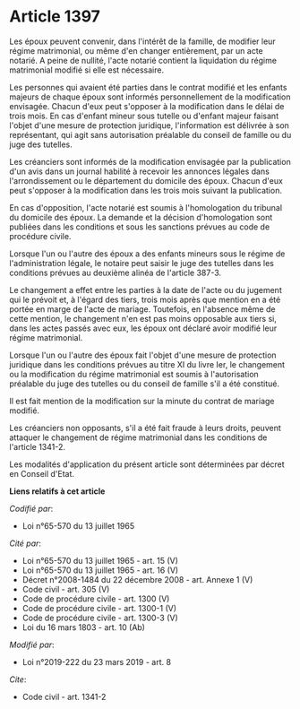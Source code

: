 # Article 1397

Les époux peuvent convenir, dans l'intérêt de la famille, de modifier leur régime matrimonial, ou même d'en changer
entièrement, par un acte notarié. A peine de nullité, l'acte notarié contient la liquidation du régime matrimonial modifié si
elle est nécessaire.

Les personnes qui avaient été parties dans le contrat modifié et les enfants majeurs de chaque époux sont informés
personnellement de la modification envisagée. Chacun d'eux peut s'opposer à la modification dans le délai de trois mois. En
cas d'enfant mineur sous tutelle ou d'enfant majeur faisant l'objet d'une mesure de protection juridique, l'information est
délivrée à son représentant, qui agit sans autorisation préalable du conseil de famille ou du juge des tutelles.

Les créanciers sont informés de la modification envisagée par la publication d'un avis dans un journal habilité à recevoir
les annonces légales dans l'arrondissement ou le département du domicile des époux. Chacun d'eux peut s'opposer à la
modification dans les trois mois suivant la publication.

En cas d'opposition, l'acte notarié est soumis à l'homologation du tribunal du domicile des époux. La demande et la décision
d'homologation sont publiées dans les conditions et sous les sanctions prévues au code de procédure civile.

Lorsque l'un ou l'autre des époux a des enfants mineurs sous le régime de l'administration légale, le notaire peut saisir le
juge des tutelles dans les conditions prévues au deuxième alinéa de l'article 387-3.

Le changement a effet entre les parties à la date de l'acte ou du jugement qui le prévoit et, à l'égard des tiers, trois mois
après que mention en a été portée en marge de l'acte de mariage. Toutefois, en l'absence même de cette mention, le changement
n'en est pas moins opposable aux tiers si, dans les actes passés avec eux, les époux ont déclaré avoir modifié leur régime
matrimonial.

Lorsque l'un ou l'autre des époux fait l'objet d'une mesure de protection juridique dans les conditions prévues au titre XI
du livre Ier, le changement ou la modification du régime matrimonial est soumis à l'autorisation préalable du juge des
tutelles ou du conseil de famille s'il a été constitué.

Il est fait mention de la modification sur la minute du contrat de mariage modifié.

Les créanciers non opposants, s'il a été fait fraude à leurs droits, peuvent attaquer le changement de régime matrimonial
dans les conditions de l'article 1341-2.

Les modalités d'application du présent article sont déterminées par décret en Conseil d'Etat.

**Liens relatifs à cet article**

_Codifié par_:

  - Loi n°65-570 du 13 juillet 1965

_Cité par_:

  - Loi n°65-570 du 13 juillet 1965 - art. 15 (V)
  - Loi n°65-570 du 13 juillet 1965 - art. 16 (V)
  - Décret n°2008-1484 du 22 décembre 2008 - art. Annexe 1 (V)
  - Code civil - art. 305 (V)
  - Code de procédure civile - art. 1300 (V)
  - Code de procédure civile - art. 1300-1 (V)
  - Code de procédure civile - art. 1300-3 (V)
  - Loi du 16 mars 1803 - art. 10 (Ab)

_Modifié par_:

  - Loi n°2019-222 du 23 mars 2019 - art. 8

_Cite_:

  - Code civil - art. 1341-2
